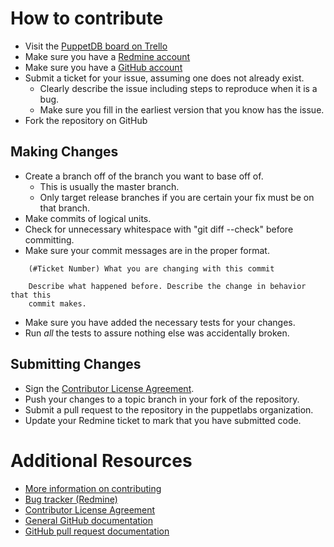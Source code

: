 # How to contribute

* Visit the [PuppetDB board on Trello](http://links.puppetlabs.com/puppetdb-trello)
* Make sure you have a [Redmine account](http://projects.puppetlabs.com)
* Make sure you have a [GitHub account](https://github.com/signup/free)
* Submit a ticket for your issue, assuming one does not already exist.
  * Clearly describe the issue including steps to reproduce when it is a bug.
  * Make sure you fill in the earliest version that you know has the issue.
* Fork the repository on GitHub

## Making Changes

* Create a branch off of the branch you want to base off of.
  * This is usually the master branch.
  * Only target release branches if you are certain your fix must be on that branch.
* Make commits of logical units.
* Check for unnecessary whitespace with "git diff --check" before committing.
* Make sure your commit messages are in the proper format.

````
    (#Ticket Number) What you are changing with this commit

    Describe what happened before. Describe the change in behavior that this
    commit makes.
````

* Make sure you have added the necessary tests for your changes.
* Run _all_ the tests to assure nothing else was accidentally broken.

## Submitting Changes

* Sign the [Contributor License Agreement](https://projects.puppetlabs.com/contributor_licenses/sign).
* Push your changes to a topic branch in your fork of the repository.
* Submit a pull request to the repository in the puppetlabs organization.
* Update your Redmine ticket to mark that you have submitted code.

# Additional Resources

* [More information on contributing](http://projects.puppetlabs.com/projects/puppet/wiki/Development_Lifecycle)
* [Bug tracker (Redmine)](http://projects.puppetlabs.com)
* [Contributor License Agreement](https://projects.puppetlabs.com/contributor_licenses/sign)
* [General GitHub documentation](http://help.github.com/)
* [GitHub pull request documentation](http://help.github.com/send-pull-requests/)
